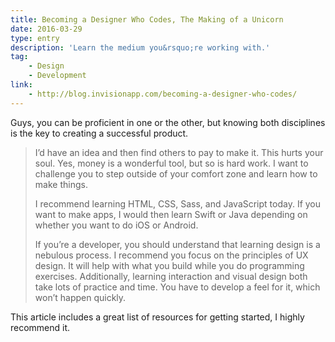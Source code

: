 ```yaml
---
title: Becoming a Designer Who Codes, The Making of a Unicorn
date: 2016-03-29
type: entry
description: 'Learn the medium you&rsquo;re working with.'
tag:
    - Design
    - Development
link:
    - http://blog.invisionapp.com/becoming-a-designer-who-codes/
---
```

Guys, you can be proficient in one or the other, but knowing both disciplines is the key to creating a successful product.

> I’d have an idea and then find others to pay to make it. This hurts your soul. Yes, money is a wonderful tool, but so is hard work. I want to challenge you to step outside of your comfort zone and learn how to make things.
> 
> I recommend learning HTML, CSS, Sass, and JavaScript today. If you want to make apps, I would then learn Swift or Java depending on whether you want to do iOS or Android.
> 
> If you’re a developer, you should understand that learning design is a nebulous process. I recommend you focus on the principles of UX design. It will help with what you build while you do programming exercises. Additionally, learning interaction and visual design both take lots of practice and time. You have to develop a feel for it, which won’t happen quickly.

This article includes a great list of resources for getting started, I highly recommend it.